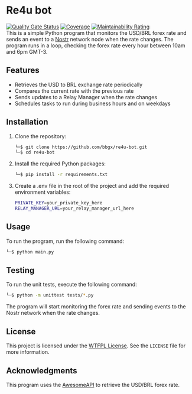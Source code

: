 # Re4u bot
<!-- empty table header -->
[![Quality Gate Status](https://sonarcloud.io/api/project_badges/measure?project=bbgx_re4u-bot&metric=alert_status)](https://sonarcloud.io/summary/new_code?id=bbgx_re4u-bot) [![Coverage](https://sonarcloud.io/api/project_badges/measure?project=bbgx_re4u-bot&metric=coverage)](https://sonarcloud.io/summary/new_code?id=bbgx_re4u-bot) [![Maintainability Rating](https://sonarcloud.io/api/project_badges/measure?project=bbgx_re4u-bot&metric=sqale_rating)](https://sonarcloud.io/summary/new_code?id=bbgx_re4u-bot)
</br>
This is a simple Python program that monitors the USD/BRL forex rate and sends an event to a [Nostr](https://nostr.io) network node when the rate changes. The program runs in a loop, checking the forex rate every hour between 10am and 6pm GMT-3.
## Features
- Retrieves the USD to BRL exchange rate periodically
- Compares the current rate with the previous rate
- Sends updates to a Relay Manager when the rate changes
- Schedules tasks to run during business hours and on weekdays

## Installation
<ol>
<li>Clone the repository:</li>

```bash
└─$ git clone https://github.com/bbgx/re4u-bot.git
└─$ cd re4u-bot
````
<li>Install the required Python packages:</li>

```bash
└─$ pip install -r requirements.txt
```

<li>Create a .env file in the root of the project and add the required environment variables:</li>

```bash
PRIVATE_KEY=your_private_key_here
RELAY_MANAGER_URL=your_relay_manager_url_here
```
</ol>

## Usage

To run the program, run the following command:

```bash
└─$ python main.py
```

## Testing
To run the unit tests, execute the following command:
```bash
└─$ python -m unittest tests/*.py
```

The program will start monitoring the forex rate and sending events to the Nostr network when the rate changes.

## License

This project is licensed under the [WTFPL License](http://www.wtfpl.net/). See the `LICENSE` file for more information.

## Acknowledgments

This program uses the [AwesomeAPI](https://github.com/public-apis/public-apis#currency-exchange) to retrieve the USD/BRL forex rate.